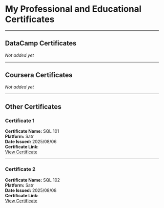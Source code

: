 # My Professional and Educational Certificates

---

## DataCamp Certificates  
*Not added yet*

---

## Coursera Certificates  
*Not added yet*

---

## Other Certificates

### Certificate 1

**Certificate Name:** SQL 101  
**Platform:** Satr  
**Date Issued:** 2025/08/06  
**Certificate Link:**  
[View Certificate](https://assets.safcsp.cloud/public/certificates/3f635d03-3e2a-4986-a632-223ff108a056/1754433925_8194df0c-6b14-4863-94e1-585a66aa3aa3.png)

---

### Certificate 2

**Certificate Name:** SQL 102  
**Platform:** Satr  
**Date Issued:** 2025/08/08  
**Certificate Link:**  
[View Certificate](https://assets.safcsp.cloud/public/certificates/3f635d03-3e2a-4986-a632-223ff108a056/1754629586_677a2f2f-f860-4026-87e0-beebb4a79cea.png)
